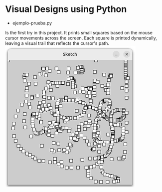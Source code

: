 # Visual Designs using Python

- ejemplo-prueba.py

Is the first try in this project.
It prints small squares based on the mouse cursor movements across the screen. Each square is printed dynamically, leaving a visual trail that reflects the cursor's path.
![First design that consist on printing small squares based on the cursor movements across the screen.](images/ejemplo.jpg)